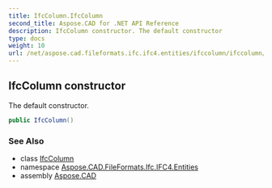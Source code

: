 ```yaml
---
title: IfcColumn.IfcColumn
second_title: Aspose.CAD for .NET API Reference
description: IfcColumn constructor. The default constructor
type: docs
weight: 10
url: /net/aspose.cad.fileformats.ifc.ifc4.entities/ifccolumn/ifccolumn/
---
```

## IfcColumn constructor

The default constructor.

```csharp
public IfcColumn()
```

### See Also

* class [IfcColumn](../)
* namespace [Aspose.CAD.FileFormats.Ifc.IFC4.Entities](../../ifccolumn/)
* assembly [Aspose.CAD](../../../)


